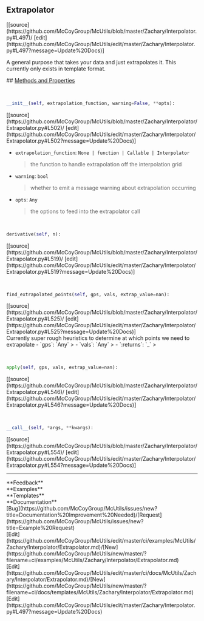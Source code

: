 ## <a id="McUtils.Zachary.Interpolator.Extrapolator">Extrapolator</a> 

<div class="docs-source-link" markdown="1">
[[source](https://github.com/McCoyGroup/McUtils/blob/master/Zachary/Interpolator.py#L497)/
[edit](https://github.com/McCoyGroup/McUtils/edit/master/Zachary/Interpolator.py#L497?message=Update%20Docs)]
</div>

A general purpose that takes your data and just extrapolates it.
This currently only exists in template format.







<div class="collapsible-section">
 <div class="collapsible-section collapsible-section-header" markdown="1">
## <a class="collapse-link" data-toggle="collapse" href="#methods" markdown="1"> Methods and Properties</a> <a class="float-right" data-toggle="collapse" href="#methods"><i class="fa fa-chevron-down"></i></a>
 </div>
 <div class="collapsible-section collapsible-section-body collapse show" id="methods" markdown="1">
 
<a id="McUtils.Zachary.Interpolator.Extrapolator.__init__" class="docs-object-method">&nbsp;</a> 
```python
__init__(self, extrapolation_function, warning=False, **opts): 
```
<div class="docs-source-link" markdown="1">
[[source](https://github.com/McCoyGroup/McUtils/blob/master/Zachary/Interpolator/Extrapolator.py#L502)/
[edit](https://github.com/McCoyGroup/McUtils/edit/master/Zachary/Interpolator/Extrapolator.py#L502?message=Update%20Docs)]
</div>

  - `extrapolation_function`: `None | function | Callable | Interpolator`
    > the function to handle extrapolation off the interpolation grid
  - `warning`: `bool`
    > whether to emit a message warning about extrapolation occurring
  - `opts`: `Any`
    > the options to feed into the extrapolator call


<a id="McUtils.Zachary.Interpolator.Extrapolator.derivative" class="docs-object-method">&nbsp;</a> 
```python
derivative(self, n): 
```
<div class="docs-source-link" markdown="1">
[[source](https://github.com/McCoyGroup/McUtils/blob/master/Zachary/Interpolator/Extrapolator.py#L519)/
[edit](https://github.com/McCoyGroup/McUtils/edit/master/Zachary/Interpolator/Extrapolator.py#L519?message=Update%20Docs)]
</div>


<a id="McUtils.Zachary.Interpolator.Extrapolator.find_extrapolated_points" class="docs-object-method">&nbsp;</a> 
```python
find_extrapolated_points(self, gps, vals, extrap_value=nan): 
```
<div class="docs-source-link" markdown="1">
[[source](https://github.com/McCoyGroup/McUtils/blob/master/Zachary/Interpolator/Extrapolator.py#L525)/
[edit](https://github.com/McCoyGroup/McUtils/edit/master/Zachary/Interpolator/Extrapolator.py#L525?message=Update%20Docs)]
</div>
Currently super rough heuristics to determine at which points we need to extrapolate
  - `gps`: `Any`
    > 
  - `vals`: `Any`
    > 
  - `:returns`: `_`
    >


<a id="McUtils.Zachary.Interpolator.Extrapolator.apply" class="docs-object-method">&nbsp;</a> 
```python
apply(self, gps, vals, extrap_value=nan): 
```
<div class="docs-source-link" markdown="1">
[[source](https://github.com/McCoyGroup/McUtils/blob/master/Zachary/Interpolator/Extrapolator.py#L546)/
[edit](https://github.com/McCoyGroup/McUtils/edit/master/Zachary/Interpolator/Extrapolator.py#L546?message=Update%20Docs)]
</div>


<a id="McUtils.Zachary.Interpolator.Extrapolator.__call__" class="docs-object-method">&nbsp;</a> 
```python
__call__(self, *args, **kwargs): 
```
<div class="docs-source-link" markdown="1">
[[source](https://github.com/McCoyGroup/McUtils/blob/master/Zachary/Interpolator/Extrapolator.py#L554)/
[edit](https://github.com/McCoyGroup/McUtils/edit/master/Zachary/Interpolator/Extrapolator.py#L554?message=Update%20Docs)]
</div>
 </div>
</div>












---


<div markdown="1" class="text-secondary">
<div class="container">
  <div class="row">
   <div class="col" markdown="1">
**Feedback**   
</div>
   <div class="col" markdown="1">
**Examples**   
</div>
   <div class="col" markdown="1">
**Templates**   
</div>
   <div class="col" markdown="1">
**Documentation**   
</div>
   <div class="col" markdown="1">
   
</div>
   <div class="col" markdown="1">
   
</div>
   <div class="col" markdown="1">
   
</div>
</div>
  <div class="row">
   <div class="col" markdown="1">
[Bug](https://github.com/McCoyGroup/McUtils/issues/new?title=Documentation%20Improvement%20Needed)/[Request](https://github.com/McCoyGroup/McUtils/issues/new?title=Example%20Request)   
</div>
   <div class="col" markdown="1">
[Edit](https://github.com/McCoyGroup/McUtils/edit/master/ci/examples/McUtils/Zachary/Interpolator/Extrapolator.md)/[New](https://github.com/McCoyGroup/McUtils/new/master/?filename=ci/examples/McUtils/Zachary/Interpolator/Extrapolator.md)   
</div>
   <div class="col" markdown="1">
[Edit](https://github.com/McCoyGroup/McUtils/edit/master/ci/docs/McUtils/Zachary/Interpolator/Extrapolator.md)/[New](https://github.com/McCoyGroup/McUtils/new/master/?filename=ci/docs/templates/McUtils/Zachary/Interpolator/Extrapolator.md)   
</div>
   <div class="col" markdown="1">
[Edit](https://github.com/McCoyGroup/McUtils/edit/master/Zachary/Interpolator.py#L497?message=Update%20Docs)   
</div>
   <div class="col" markdown="1">
   
</div>
   <div class="col" markdown="1">
   
</div>
   <div class="col" markdown="1">
   
</div>
</div>
</div>
</div>